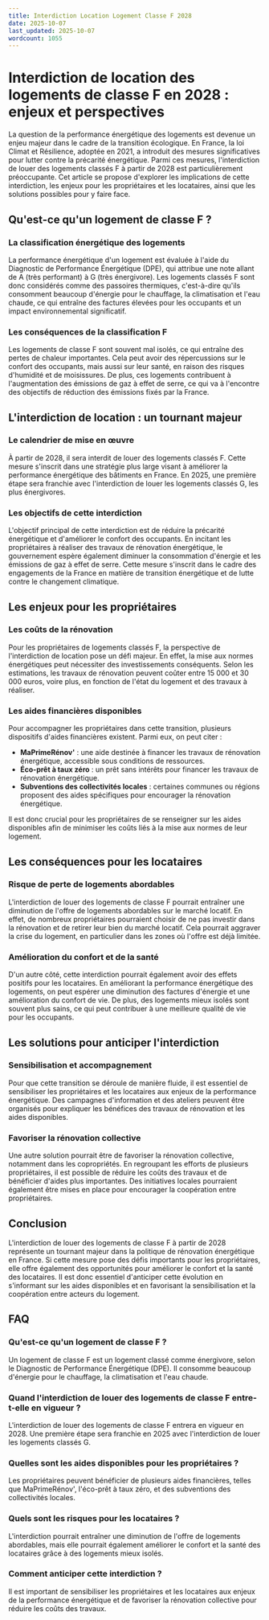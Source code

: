 ```yaml
---
title: Interdiction Location Logement Classe F 2028
date: 2025-10-07
last_updated: 2025-10-07
wordcount: 1055
---
```


# Interdiction de location des logements de classe F en 2028 : enjeux et perspectives

La question de la performance énergétique des logements est devenue un enjeu majeur dans le cadre de la transition écologique. En France, la loi Climat et Résilience, adoptée en 2021, a introduit des mesures significatives pour lutter contre la précarité énergétique. Parmi ces mesures, l'interdiction de louer des logements classés F à partir de 2028 est particulièrement préoccupante. Cet article se propose d'explorer les implications de cette interdiction, les enjeux pour les propriétaires et les locataires, ainsi que les solutions possibles pour y faire face.

## Qu'est-ce qu'un logement de classe F ?

### La classification énergétique des logements

La performance énergétique d'un logement est évaluée à l'aide du Diagnostic de Performance Énergétique (DPE), qui attribue une note allant de A (très performant) à G (très énergivore). Les logements classés F sont donc considérés comme des passoires thermiques, c'est-à-dire qu'ils consomment beaucoup d'énergie pour le chauffage, la climatisation et l'eau chaude, ce qui entraîne des factures élevées pour les occupants et un impact environnemental significatif.

### Les conséquences de la classification F

Les logements de classe F sont souvent mal isolés, ce qui entraîne des pertes de chaleur importantes. Cela peut avoir des répercussions sur le confort des occupants, mais aussi sur leur santé, en raison des risques d'humidité et de moisissures. De plus, ces logements contribuent à l'augmentation des émissions de gaz à effet de serre, ce qui va à l'encontre des objectifs de réduction des émissions fixés par la France.

## L'interdiction de location : un tournant majeur

### Le calendrier de mise en œuvre

À partir de 2028, il sera interdit de louer des logements classés F. Cette mesure s'inscrit dans une stratégie plus large visant à améliorer la performance énergétique des bâtiments en France. En 2025, une première étape sera franchie avec l'interdiction de louer les logements classés G, les plus énergivores.

### Les objectifs de cette interdiction

L'objectif principal de cette interdiction est de réduire la précarité énergétique et d'améliorer le confort des occupants. En incitant les propriétaires à réaliser des travaux de rénovation énergétique, le gouvernement espère également diminuer la consommation d'énergie et les émissions de gaz à effet de serre. Cette mesure s'inscrit dans le cadre des engagements de la France en matière de transition énergétique et de lutte contre le changement climatique.

## Les enjeux pour les propriétaires

### Les coûts de la rénovation

Pour les propriétaires de logements classés F, la perspective de l'interdiction de location pose un défi majeur. En effet, la mise aux normes énergétiques peut nécessiter des investissements conséquents. Selon les estimations, les travaux de rénovation peuvent coûter entre 15 000 et 30 000 euros, voire plus, en fonction de l'état du logement et des travaux à réaliser.

### Les aides financières disponibles

Pour accompagner les propriétaires dans cette transition, plusieurs dispositifs d'aides financières existent. Parmi eux, on peut citer :

- **MaPrimeRénov'** : une aide destinée à financer les travaux de rénovation énergétique, accessible sous conditions de ressources.
- **Éco-prêt à taux zéro** : un prêt sans intérêts pour financer les travaux de rénovation énergétique.
- **Subventions des collectivités locales** : certaines communes ou régions proposent des aides spécifiques pour encourager la rénovation énergétique.

Il est donc crucial pour les propriétaires de se renseigner sur les aides disponibles afin de minimiser les coûts liés à la mise aux normes de leur logement.

## Les conséquences pour les locataires

### Risque de perte de logements abordables

L'interdiction de louer des logements de classe F pourrait entraîner une diminution de l'offre de logements abordables sur le marché locatif. En effet, de nombreux propriétaires pourraient choisir de ne pas investir dans la rénovation et de retirer leur bien du marché locatif. Cela pourrait aggraver la crise du logement, en particulier dans les zones où l'offre est déjà limitée.

### Amélioration du confort et de la santé

D'un autre côté, cette interdiction pourrait également avoir des effets positifs pour les locataires. En améliorant la performance énergétique des logements, on peut espérer une diminution des factures d'énergie et une amélioration du confort de vie. De plus, des logements mieux isolés sont souvent plus sains, ce qui peut contribuer à une meilleure qualité de vie pour les occupants.

## Les solutions pour anticiper l'interdiction

### Sensibilisation et accompagnement

Pour que cette transition se déroule de manière fluide, il est essentiel de sensibiliser les propriétaires et les locataires aux enjeux de la performance énergétique. Des campagnes d'information et des ateliers peuvent être organisés pour expliquer les bénéfices des travaux de rénovation et les aides disponibles.

### Favoriser la rénovation collective

Une autre solution pourrait être de favoriser la rénovation collective, notamment dans les copropriétés. En regroupant les efforts de plusieurs propriétaires, il est possible de réduire les coûts des travaux et de bénéficier d'aides plus importantes. Des initiatives locales pourraient également être mises en place pour encourager la coopération entre propriétaires.

## Conclusion

L'interdiction de louer des logements de classe F à partir de 2028 représente un tournant majeur dans la politique de rénovation énergétique en France. Si cette mesure pose des défis importants pour les propriétaires, elle offre également des opportunités pour améliorer le confort et la santé des locataires. Il est donc essentiel d'anticiper cette évolution en s'informant sur les aides disponibles et en favorisant la sensibilisation et la coopération entre acteurs du logement.

## FAQ

### Qu'est-ce qu'un logement de classe F ?

Un logement de classe F est un logement classé comme énergivore, selon le Diagnostic de Performance Énergétique (DPE). Il consomme beaucoup d'énergie pour le chauffage, la climatisation et l'eau chaude.

### Quand l'interdiction de louer des logements de classe F entre-t-elle en vigueur ?

L'interdiction de louer des logements de classe F entrera en vigueur en 2028. Une première étape sera franchie en 2025 avec l'interdiction de louer les logements classés G.

### Quelles sont les aides disponibles pour les propriétaires ?

Les propriétaires peuvent bénéficier de plusieurs aides financières, telles que MaPrimeRénov', l'éco-prêt à taux zéro, et des subventions des collectivités locales.

### Quels sont les risques pour les locataires ?

L'interdiction pourrait entraîner une diminution de l'offre de logements abordables, mais elle pourrait également améliorer le confort et la santé des locataires grâce à des logements mieux isolés.

### Comment anticiper cette interdiction ?

Il est important de sensibiliser les propriétaires et les locataires aux enjeux de la performance énergétique et de favoriser la rénovation collective pour réduire les coûts des travaux.